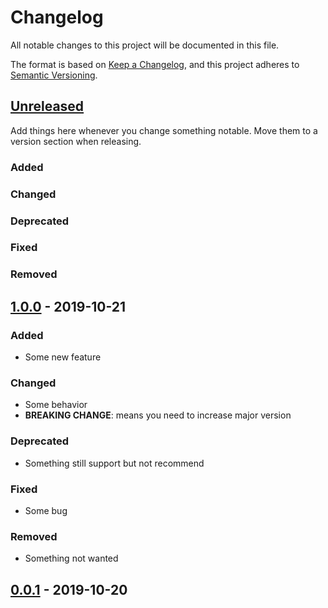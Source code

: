 # Changelog

All notable changes to this project will be documented in this file.

The format is based on [Keep a Changelog](https://keepachangelog.com/en/1.0.0/),
and this project adheres to [Semantic Versioning](https://semver.org/spec/v2.0.0.html).

## [Unreleased]

Add things here whenever you change something notable. Move them to a version
section when releasing.

### Added

### Changed

### Deprecated

### Fixed

### Removed

## [1.0.0] - 2019-10-21

### Added

- Some new feature

### Changed

- Some behavior
- **BREAKING CHANGE**: means you need to increase major version

### Deprecated

- Something still support but not recommend

### Fixed

- Some bug

### Removed

- Something not wanted

## [0.0.1] - 2019-10-20

[unreleased]: https://github.com/advclb/react-button-xbrand/compare/v1.0.0...HEAD
[1.0.0]: https://github.com/advclb/react-button-xbrand/compare/v0.3.0...v1.0.0
[0.0.1]: https://github.com/advclb/react-button-xbrand/releases/tag/v0.0.1
